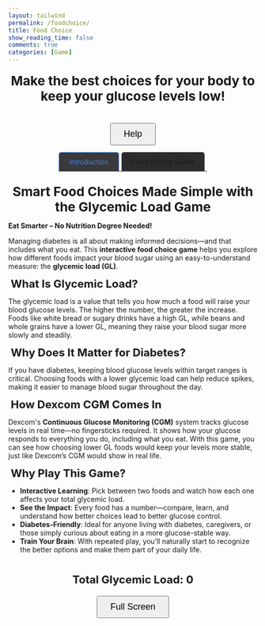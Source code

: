 ```yaml
---
layout: tailwind
permalink: /foodchoice/
title: Food Choice
show_reading_time: false
comments: true
categories: [Game]
---
```

<style>
h1 {
    font-size: 30px;
    color: white;
}

h2 {
    font-size: 26px;
    font-weight: bold;
    margin: 5px;
    text-align: center;
}

h3 {
    font-size: 22px;
    margin: 5px;
    /*color: #000000;*/
}
.container {
    position: relative;
    display: flex;
    flex-direction: column;
    align-items: center;
    justify-content: center;
}

.foodchoice-tabs {
    display: flex;
    margin-bottom: 20px;
    border-bottom: 1px solid #3a3a3a;
  }
  
  .foodchoice-tab {
    padding: 10px 20px;
    cursor: pointer;
    background: #2c2c2c;
    border: 1px solid #3a3a3a;
    border-bottom: none;
    border-radius: 5px 5px 0 0;
    margin-right: 5px;
  }
  
  .foodchoice-tab.active {
    background: #3a3a3a;
    border-color: #3b82f6;
    color: #3b82f6;
  }
  
  .foodchoice-content {
    display: none;
  }
  
  .foodchoice-content.active {
    display: block;
  }

.overlay {
    position: fixed;
    top: 0;
    left: 0;
    width: 100vw;
    height: 100vh;
    background-color: #66D7D1;
    z-index: 9999;
    display: flex;
    justify-content: center;
    align-items: center;
}
.help-box {
    max-width: 900px;
    padding: 30px;
    background: transparent;
    color: #000;
    text-align: center;
}
.help {
    position: absolute;
    top: 0;
    left: 0;
    width: 100%;
    background-color:rgb(131, 210, 105)/* #66D7D1*/;
    z-index: 10;
    padding: 20px 40px;
    box-sizing: border-box;
    border: 2px solid transparent;
    border-radius: 10px;
    display: none;
}

.help-instructions {
    font-size: 24px;
    text-align: center;
}
.help p {
    color:#000000;
}
.help-btn {
    margin-top: 20px;
    padding: 10px 25px;
    font-size: 18px;
    display: block;
    margin-left: auto;
    margin-right: auto;
}

.popup-overlay {
  position: fixed;
  top: 0;
  left: 0;
  width: 100%;
  height: 100%;
  background-color: rgb(0,0,0);
  display: flex;
  align-items: center;
  justify-content: center;
  z-index: 5;
}

.popup-content {
  background: #58A618;
  padding: 2rem;
  border-radius: 10px;
  text-align: center;
  max-width: 400px;
  width: 90%;
}

.popup-content p {
    color: black;
}

#close-popup {
  margin-top: 1rem;
  padding: 0.5rem 1rem;
  background-color: #007bff;
  color: white;
  border: none;
  border-radius: 5px;
  cursor: pointer;
}

.card-container {
    display: flex;
    justify-content: center;
    gap: 20px;
    margin-top: 20px;
    position: relative;
}
.food-card {
    width: 300px;
    height: 300px;
    border: 2px solid transparent;
    border-radius: 10px;
    background-color: #58A618;
    /*background-color: #f3f3f3;*/
    display: flex;
    flex-direction: column;
    align-items: center;
    justify-content: flex-start;
    transition: transform 0.3s ease;
    padding: 10px;
    cursor: pointer;
}
.food-card img {
    display: block;
    width: 200px;
    height: 200px;
    justify-content: center;
}
.food-card div {
    display: flex;
    flex-direction: column;
    align-items: center;
    text-align: center;
    margin-top: 10px;
}
.food-card:nth-child(odd):hover {
  transform: rotate(-2deg);
}
/* evens are right */
.food-card:nth-child(even):hover {
  transform: rotate(2deg);
}
.food-card:first-child {
    margin-right: 300px;
}

/* Tooltip container */
.tooltip {
    display: inline-block;
    position: absolute;
    max-width: 400px;
    overflow-wrap: normal;
    bottom: -45px;
    left: 50%;
    transform: translateX(-50%);
    background-color:rgba(70, 128, 23, 0.71);
    color: #fff;
    padding: 8px 12px;
    border-radius: 6px;
    font-size: 14px;
    /*white-space: nowrap;*/
    opacity: 0;
    transition: opacity 0.3s;
    z-index: 1;
    pointer-events: none;
}

/* Arrow */
.tooltip::after {
    top: -6px;
    left: 50%;
    border-color: transparent transparent #333 transparent;
    content: " ";
    position: absolute;
    bottom: 100%;
    left: 50%;
    margin-left: -5px;
    border-width: 5px;
    border-style: solid;
}

/* Show tooltip on hover */
.food-card:hover .tooltip {
    opacity: 1;
}

:fullscreen .game-panel {
  display: flex;
  flex-direction: column;
  justify-content: center;
  height: 100vh;
}

/* Enlarge food cards in fullscreen */
:fullscreen .food-card {
  width: 400px;
  height: 400px;
}

:fullscreen .food-card img {
  width: 300px;
  height: 300px;
}

</style>

<audio id="correct" src="{{ site.baseurl }}/assets/audio/correct.mp3" preload="auto"></audio>


<div class="container">

<h2 style="text-align: center;">Make the best choices for your body to keep your glucose levels low!</h2>

<button class="help-btn toggle-help-btn">Help</button>

<div class="foodchoice-tabs">
  <div class="foodchoice-tab active" data-tab="introduction">Introduction</div>
  <div class="foodchoice-tab" data-tab="food-choice">Food Choice Game</div>
</div>

<div class="foodchoice-content active" id="introduction">
    <div class="introduction-bar">
      <h2>Smart Food Choices Made Simple with the Glycemic Load Game</h2>
    <p><strong>Eat Smarter – No Nutrition Degree Needed!</strong></p>
    <p>Managing diabetes is all about making informed decisions—and that includes what you eat. This <strong>interactive food choice game</strong> helps you explore how different foods impact your blood sugar using an easy-to-understand measure: the <strong>glycemic load (GL)</strong>.</p>
    <h3>What Is Glycemic Load?</h3>
    <p>The glycemic load is a value that tells you how much a food will raise your blood glucose levels. The higher the number, the greater the increase. Foods like white bread or sugary drinks have a high GL, while beans and whole grains have a lower GL, meaning they raise your blood sugar more slowly and steadily.</p>
    <h3>Why Does It Matter for Diabetes?</h3>
    <p>If you have diabetes, keeping blood glucose levels within target ranges is critical. Choosing foods with a lower glycemic load can help reduce spikes, making it easier to manage blood sugar throughout the day.</p>
    <h3>How Dexcom CGM Comes In</h3>
    <p>Dexcom's <strong>Continuous Glucose Monitoring (CGM)</strong> system tracks glucose levels in real time—no fingersticks required. It shows how your glucose responds to everything you do, including what you eat. With this game, you can see how choosing lower GL foods would keep your levels more stable, just like Dexcom’s CGM would show in real life.</p>
    <h3>Why Play This Game?</h3>
    <ul>
      <li><strong>Interactive Learning</strong>: Pick between two foods and watch how each one affects your total glycemic load.</li>
      <li><strong>See the Impact</strong>: Every food has a number—compare, learn, and understand how better choices lead to better glucose control.</li>
      <li><strong>Diabetes-Friendly</strong>: Ideal for anyone living with diabetes, caregivers, or those simply curious about eating in a more glucose-stable way.</li>
      <li><strong>Train Your Brain</strong>: With repeated play, you’ll naturally start to recognize the better options and make them part of your daily life.</li>
    </ul>
  </div>
</div>


<div class="help" id="help">
    <p class="help-instructions"><strong>Background</strong></p>
    <p>Dexcom's continuous glucose monitoring technology tracks glucose (sugar) levels in the blood. This value can change throughout the day based on different factors, including the food you eat! Foods with more carbs will affect blood glucose more. <strong>Glycemic load</strong> is a value that estimates how much a food will cause glucose levels to rise—the higher the value, the greater the climb. It is calculated by multiplying grams of carbohydrate in food by the its glycemic index (a measure of how fast a food will cause blood glucose to increase) and  dividing by 100.</p>
    <br>
    <p class="help-instructions"><strong>Instructions</strong></p>
    <p>You will be presented with a choice of two foods. Hover over the food to see additional info to help guide your decision. When selecting an option, make sure to watch the glycemic load and make choices that will keep it low to manage diabetes!</p>
    <button class="help-btn toggle-help-btn">OK</button>
</div>

<div id="game-wrapper">
    <div id="gl-popup" style="display: none;" class="popup-overlay">
    <div class="popup-content">
        <div id="gl-info"></div>
        <button id="close-popup">OK</button>
    </div>
    </div>
    <!--break-->
    <div class="foodchoice-content active" id="food-choice">
        <div class="game-section">
        <div class="game-panel">
            <div class="card-container" id="card-container"></div>
            <h3 style="text-align: center;">Total Glycemic Load: <span id="total-gl">0</span></h3>
            <button class="help-btn" id="fullscreen-btn">Full Screen</button>
            </div></div>
    </div>
</div>



<script type="module">
import { pythonURI, fetchOptions } from '{{ site.baseurl }}/assets/js/api/config.js';

function toggleHelp() {
    const helpBox = document.getElementById("help");
    if (helpBox.style.display === 'none') {
        helpBox.style.display = 'block';
    } else {
        helpBox.style.display = 'none';
    }
}

document.querySelectorAll('.toggle-help-btn').forEach(btn => {
    btn.addEventListener('click', toggleHelp);
});

document.querySelectorAll('.foodchoice-tab').forEach(tab => {
      tab.addEventListener('click', () => {
        document.querySelectorAll('.foodchoice-tab').forEach(t => t.classList.remove('active'));
        tab.classList.add('active');
        
        const tabId = tab.dataset.tab;
        document.querySelectorAll('.foodchoice-content').forEach(content => {
          content.classList.remove('active');
        });
        document.getElementById(tabId).classList.add('active');
      });
    });

let totalGL = 0;
let currentPairNumber = 1;

function roundToTwoDecimals(value) {
    return Math.round(value * 100) / 100;
}

async function fetchFoodPair(pairNumber) {
    let response = await fetch(`${pythonURI}/api/foodchoice?number=${pairNumber}`);
    let data = await response.json();
    if (data.length === 0) {
        document.getElementById("card-container").innerHTML = "<h1 style='text-align:center;'>Good job making healthy choices!</h1>";
        return;
    }
    displayFoodPair(data);
}

// Close popup on button click
document.getElementById("close-popup").addEventListener("click", () => {
    document.getElementById("gl-popup").style.display = "none";
});

function checkFoodChoice(selectedFood, otherFood) {
    const selectedGL = selectedFood.glycemic_load;
    const otherGL = otherFood.glycemic_load;

    if (selectedGL < otherGL) {
        return "Good choice!"
    } else if (selectedGL > otherGL) {
        return "There was a better choice for you."
    } else {
        return "Both choices were good here";
    }
}

async function showGlycemicLoad(pairNumber, selectedFood, otherFood) {
    try {
        const response = await fetch(`${pythonURI}/api/foodchoice?number=${pairNumber}`);
        const data = await response.json();
        if (!Array.isArray(data) || data.length === 0) {
            alert("No glycemic load data available.");
            return;
        }

        const message = checkFoodChoice(selectedFood, otherFood);

        const messageBox = `<h1><strong>${message}</strong></h1>`
        
        const glInfo = data.map(food => 
        `<p><strong>${food.food} Glycemic Index</strong>: ${food.glycemic_load}</p>`
        ).join("");
        document.getElementById("gl-info").append(messageBox)
        document.getElementById("gl-info").innerHTML = messageBox + '\n' + glInfo;

        if (message !== "There was a better choice for you.") {
            const audio = document.getElementById("correct");
            if (audio) {
                audio.currentTime = 0; // rewind
                audio.play().catch(e => console.warn("Sound could not play:", e));
            }
        }

        // Show the popup
        const popup = document.getElementById("gl-popup");
        popup.style.display = "flex";

    } catch (error) {
        console.error("Failed to fetch glycemic load data:", error);
        alert("Error fetching glycemic load.");
    }
}


async function displayFoodPair(pair) {
    let container = document.getElementById("card-container");
    container.innerHTML = "";

    pair.forEach(async food => {
        let foodCard = document.createElement("div");
        foodCard.classList.add("food-card");
        foodCard.setAttribute("data-glycemic", food.glycemic_load);
        foodCard.setAttribute("data-id", food.id);
        let imgSrc = food.image ? `{{site.baseurl}}/${food.image}` : 'default-image.jpg';

        foodCard.innerHTML = `
            <img src="${imgSrc}" alt="${food.food}">
            <div>
                <span style="color: black">${food.food}</span>
            </div>
            <div class="tooltip" id="${food.id}">Loading info...</div>
        `;

        container.appendChild(foodCard);

        try {
            const response = await fetch(new URL(`${pythonURI}/api/foodchoice/info/${food.id}`), fetchOptions);
            if (!response.ok) {
                document.getElementById(`${food.id}`).textContent = "Info not available";
                throw new Error('Failed to fetch info: ' + response.statusText);
            }
            const data = await response.json();
            document.getElementById(`${food.id}`).textContent = data.info;
        } catch (error) {
            console.error(error);
        }

        foodCard.onclick = () => {
            totalGL = roundToTwoDecimals(totalGL + food.glycemic_load);
            document.getElementById("total-gl").textContent = totalGL;

            const selectedFood = food;
            const otherFood = pair.find(f => f !== food);
            const message = checkFoodChoice(selectedFood, otherFood);
            showGlycemicLoad(currentPairNumber, selectedFood, otherFood);
            currentPairNumber++;
            fetchFoodPair(currentPairNumber);
        };
    });
}

fetchFoodPair(currentPairNumber);

document.getElementById('fullscreen-btn').addEventListener('click', () => {
    const gameWrapper = document.getElementById('game-wrapper');

    if (!document.fullscreenElement) {
        if (gameWrapper.requestFullscreen) {
            gameWrapper.requestFullscreen();
        } else if (gameWrapper.webkitRequestFullscreen) { // Safari
            gameWrapper.webkitRequestFullscreen();
        } else if (gameWrapper.msRequestFullscreen) { // IE11
            gameWrapper.msRequestFullscreen();
        }
    } else {
        if (document.exitFullscreen) {
            document.exitFullscreen();
        } else if (document.webkitExitFullscreen) { // Safari
            document.webkitExitFullscreen();
        } else if (document.msExitFullscreen) { // IE11
            document.msExitFullscreen();
        }
    }
});
</script>